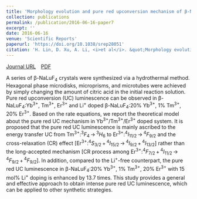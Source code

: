 ```yaml
---
title: 'Morphology evolution and pure red upconversion mechanism of β-NaLuF<sub>4</sub> crystals'
collection: publications
permalink: /publication/2016-06-16-paper7
excerpt: ''
date: 2016-06-16
venue: 'Scientific Reports'
paperurl: 'https://doi.org/10.1038/srep28051'
citation: 'H. Lin, D. Xu, A. Li, <i>et al</i>. &quot;Morphology evolution and pure red upconversion mechanism of β-NaLuF<sub>4</sub> crystals&quot;, <i>Scientific Reports</i>, 2016, 6: 28051.'
---
```

[Journal URL](https://www.nature.com/articles/srep28051)&emsp;[PDF](files/paper7.pdf)

A series of β-NaLuF<sub>4</sub> crystals were synthesized via a hydrothermal method. Hexagonal phase microdisks, microprisms, and microtubes were achieved by simply changing the amount of citric acid in the initial reaction solution. Pure red upconversion (UC) luminescence can be observed in β-NaLuF<sub>4</sub>:Yb<sup>3+</sup>, Tm<sup>3+</sup>, Er<sup>3+</sup> and Li<sup>+</sup> doped β-NaLuF<sub>4</sub>:20% Yb<sup>3+</sup>, 1% Tm<sup>3+</sup>, 20% Er<sup>3+</sup>. Based on the rate equations, we report the theoretical model about the pure red UC mechanism in Yb<sup>3+</sup>/Tm<sup>3+</sup>/Er<sup>3+</sup> doped system. It is proposed that the pure red UC luminescence is mainly ascribed to the energy transfer UC from Tm<sup>3+</sup>:<sup>3</sup><i>F</i><sub>4</sub> → <sup>3</sup><i>H</i><sub>6</sub> to Er<sup>3+</sup>:<sup>4</sup><i>I</i><sub>11/2</sub> → <sup>4</sup><i>F</i><sub>9/2</sub> and the cross-relaxation (CR) effect [Er<sup>3+</sup>:<sup>4</sup><i>S</i><sub>3/2</sub> + <sup>4</sup><i>I</i><sub>15/2</sub> → <sup>4</sup><i>I</i><sub>9/2</sub> + <sup>4</sup><i>I</i><sub>13/2</sub>] rather than the long-accepted mechanism [CR process among Er<sup>3+</sup>:<sup>4</sup><i>F</i><sub>7/2</sub> + <sup>4</sup><i>I</i><sub>11/2</sub> → <sup>4</sup><i>F</i><sub>9/2</sub> + <sup>4</sup><i>F</i><sub>9/2</sub>]. In addition, compared to the Li<sup>+</sup>-free counterpart, the pure red UC luminescence in β-NaLuF<sub>4</sub>:20% Yb<sup>3+</sup>, 1% Tm<sup>3+</sup>, 20% Er<sup>3+</sup> with 15 mol% Li<sup>+</sup> doping is enhanced by 13.7 times. This study provides a general and effective approach to obtain intense pure red UC luminescence, which can be applied to other synthetic strategies.